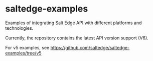 # saltedge-examples
Examples of integrating Salt Edge API with different platforms and technologies.

Currently, the repository contains the latest API version support (V6).

For v5 examples, see https://github.com/saltedge/saltedge-examples/tree/v5
